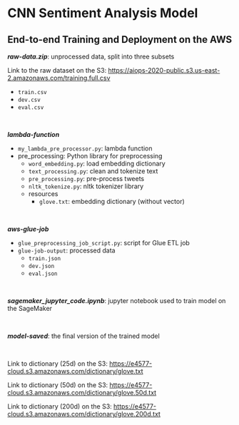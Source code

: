 # CNN Sentiment Analysis Model
## End-to-end Training and Deployment on the AWS

***raw-data.zip***: unprocessed data, split into three subsets

Link to the raw dataset on the S3: https://aiops-2020-public.s3.us-east-2.amazonaws.com/training.full.csv

* `train.csv`
* `dev.csv`
* `eval.csv`

<br>

***lambda-function***
* `my_lambda_pre_processor.py`: lambda function
* pre_processing: Python library for preprocessing
    - `word_embedding.py`: load embedding dictionary
    - `text_processing.py`: clean and tokenize text
    - `pre_processing.py`: pre-process tweets
    - `nltk_tokenize.py`: nltk tokenizer library
    - resources
      - `glove.txt`: embedding dictionary (without vector)
      
<br>

***aws-glue-job***
* `glue_preprocessing_job_script.py`: script for Glue ETL job
* `glue-job-output`: processed data
    * `train.json`
    * `dev.json`
    * `eval.json`

<br>

***sagemaker_jupyter_code.ipynb***: jupyter notebook used to train model on the SageMaker

<br>

***model-saved***: the final version of the trained model

<br>

Link to dictionary (25d) on the S3: https://e4577-cloud.s3.amazonaws.com/dictionary/glove.txt 

Link to dictionary (50d) on the S3: https://e4577-cloud.s3.amazonaws.com/dictionary/glove.50d.txt 

Link to dictionary (200d) on the S3: https://e4577-cloud.s3.amazonaws.com/dictionary/glove.200d.txt 
